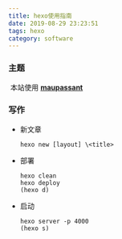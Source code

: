 ```yaml
---
title: hexo使用指南
date: 2019-08-29 23:23:51
tags: hexo
category: software
---
```


### 主题

​	本站使用 **[maupassant]( https://www.haomwei.com/technology/maupassant-hexo.html)**

### **写作**

- 新文章

  ```
  hexo new [layout] \<title>
  ```

- 部署
  
  ```
  hexo clean
  hexo deploy
  (hexo d)
  ```
  
- 启动

  ```
  hexo server -p 4000
  (hexo s)
  ```
  
  

